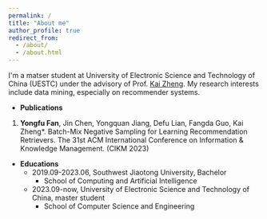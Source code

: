 ```yaml
---
permalink: /
title: "About me"
author_profile: true
redirect_from: 
  - /about/
  - /about.html
---
```


I'm a matser student at University of Electronic Science and Technology of China (UESTC) under the advisory of Prof. [Kai Zheng](https://zheng-kai.com/#). My research interests include data mining, especially on recommender systems.

- **Publications**
1. **Yongfu Fan**, Jin Chen, Yongquan Jiang, Defu Lian, Fangda Guo, Kai Zheng*. Batch-Mix Negative Sampling for Learning Recommendation Retrievers. The 31st ACM International Conference on Information & Knowledge Management. (CIKM 2023)

- **Educations**
  + 2019.09-2023.06, Southwest Jiaotong University, Bachelor
    * School of Computing and Artificial Intelligence
  + 2023.09-now, University of Electronic Science and Technology of China, master student
    * School of Computer Science and Engineering

